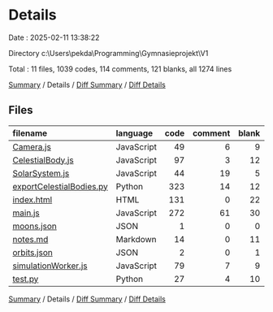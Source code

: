 # Details

Date : 2025-02-11 13:38:22

Directory c:\\Users\\pekda\\Programming\\Gymnasieprojekt\\V1

Total : 11 files,  1039 codes, 114 comments, 121 blanks, all 1274 lines

[Summary](results.md) / Details / [Diff Summary](diff.md) / [Diff Details](diff-details.md)

## Files
| filename | language | code | comment | blank | total |
| :--- | :--- | ---: | ---: | ---: | ---: |
| [Camera.js](/Camera.js) | JavaScript | 49 | 6 | 9 | 64 |
| [CelestialBody.js](/CelestialBody.js) | JavaScript | 97 | 3 | 12 | 112 |
| [SolarSystem.js](/SolarSystem.js) | JavaScript | 44 | 19 | 5 | 68 |
| [exportCelestialBodies.py](/exportCelestialBodies.py) | Python | 323 | 14 | 12 | 349 |
| [index.html](/index.html) | HTML | 131 | 0 | 22 | 153 |
| [main.js](/main.js) | JavaScript | 272 | 61 | 30 | 363 |
| [moons.json](/moons.json) | JSON | 1 | 0 | 0 | 1 |
| [notes.md](/notes.md) | Markdown | 14 | 0 | 11 | 25 |
| [orbits.json](/orbits.json) | JSON | 2 | 0 | 1 | 3 |
| [simulationWorker.js](/simulationWorker.js) | JavaScript | 79 | 7 | 9 | 95 |
| [test.py](/test.py) | Python | 27 | 4 | 10 | 41 |

[Summary](results.md) / Details / [Diff Summary](diff.md) / [Diff Details](diff-details.md)